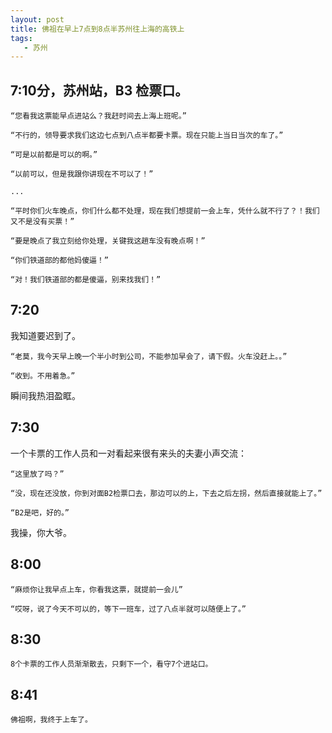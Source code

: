 ```yaml
---
layout: post
title: 佛祖在早上7点到8点半苏州往上海的高铁上
tags:
   - 苏州
---
```


## 7:10分，苏州站，B3 检票口。

	“您看我这票能早点进站么？我赶时间去上海上班呢。”

	“不行的，领导要求我们这边七点到八点半都要卡票。现在只能上当日当次的车了。”

	“可是以前都是可以的啊。”

	“以前可以，但是我跟你讲现在不可以了！”

	...

	“平时你们火车晚点，你们什么都不处理，现在我们想提前一会上车，凭什么就不行了？！我们又不是没有买票！”

	“要是晚点了我立刻给你处理，关键我这趟车没有晚点啊！”

	“你们铁道部的都他妈傻逼！”

	“对！我们铁道部的都是傻逼，别来找我们！”

## 7:20
	
我知道要迟到了。

	“老莫，我今天早上晚一个半小时到公司，不能参加早会了，请下假。火车没赶上。。”

	“收到。不用着急。”

瞬间我热泪盈眶。

## 7:30

一个卡票的工作人员和一对看起来很有来头的夫妻小声交流：

	“这里放了吗？”

	“没，现在还没放，你到对面B2检票口去，那边可以的上，下去之后左拐，然后直接就能上了。”

	“B2是吧，好的。”

我操，你大爷。

## 8:00

	“麻烦你让我早点上车，你看我这票，就提前一会儿”

	“哎呀，说了今天不可以的，等下一班车，过了八点半就可以随便上了。”

## 8:30

	8个卡票的工作人员渐渐散去，只剩下一个，看守7个进站口。

## 8:41

	佛祖啊，我终于上车了。

